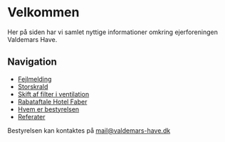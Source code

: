 # Velkommen

Her på siden har vi samlet nyttige informationer omkring ejerforeningen Valdemars Have.

## Navigation

* [Fejlmelding](/vicevaert)
* [Storskrald](/storskrald)
* [Skift af filter i ventilation](/filter)
* [Rabataftale Hotel Faber](/hotel_faber)
* [Hvem er bestyrelsen](/bestyrelsen)
* [Referater](/referater)


Bestyrelsen kan kontaktes på [mail@valdemars-have.dk](mailto:mail@valdemars-have.dk)